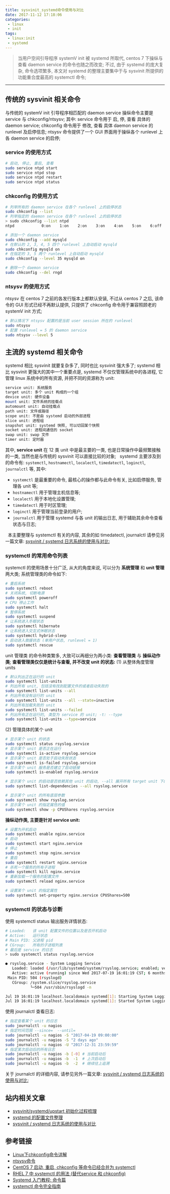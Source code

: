 ```yaml
---
title: sysvinit_systemd命令使用与对比
date: 2017-11-12 17:18:06
categories:
 - linux
 - init
tags:
 - linux:init
 - systemd
---
```


> 当用户空间引导程序 systemV init 被 systemd 所取代, centos 7 下操纵与查看 daemon service 的命令也随之而改变;
不过, 由于 systemd 的庞大复杂, 命令选项繁多, 本文对 systemd 的整理主要集中于与 sysvinit 所提供的功能重合度最高的 systemctl 命令;

<!--more-->

------

## **传统的 sysvinit 相关命令**
与传统的 systemV init 引导程序相匹配的 daemon service 操纵命令主要是 service 与 chkconfig/ntsysv;
其中:
service 命令用于 启, 停, 查看 具体的 daemon service; 
chkconfig 命令用于 修改, 查看 具体 daemon service 的 runlevel 及启停信息;
ntsysv 命令提供了一个 GUI 界面用于操纵各个 runlevel 上各 daemon service 的启停;
### **service 的使用方式**
``` bash
# 启动, 停止, 重启, 查看
sudo service ntpd start
sudo service ntpd stop
sudo service ntpd restart
sudo service ntpd status
```
### **chkconfig 的使用方式**
``` bash
# 列举所有的 daemon service 在各个 runlevel 上的启停状态
sudo chkconfig --list
# 列举指定的 daemon service 在各个 runlevel 上的启停状态
> sudo chkconfig --list ntpd
ntpd           	0:on	1:on	2:on	3:on	4:on	5:on	6:off

# 添加一个 daemon service
sudo chkconfig --add mysqld
# 在默认的 2, 3, 4, 5 四个 runlevel 上自动启动 mysqld
sudo chkconfig mysqld on
# 在指定的 3, 5 两个 runlevel 上自动启动 mysqld
sudo chkconfig --level 35 mysqld on

# 删除一个 daemon service
sudo chkconfig --del rngd
```
### **ntsysv 的使用方式**
ntsysv 在 centos 7 之前的各发行版本上都默认安装, 不过从 centos 7 之后, 该命令的 GUI 形式已经不再默认提供, 只提供了 chkconfig 命令用于兼容照顾老的 systemV init 方式;
``` bash
# 默认情况下 ntsysv 配置的是当前 user session 所在的 runlevel
sudo ntsysv
# 配置 runlevel = 5 的 daemon service
sudo ntsysv --level 5
```

## **主流的 systemd 相关命令**
systemd 相比 sysvinit 就要复杂多了, 同时也比 sysvinit 强大多了;
systemd 相比 sysvinit 更强大的其中一个重要点是, systemd 不仅仅管理系统中的各进程, 它管理 linux 系统中的所有资源, 并把不同的资源称为 unit:
``` bash
service unit: 系统服务
target unit: 多个 unit 构成的一个组
device unit: 硬件设备
mount unit: 文件系统的挂载点
automount unit: 自动挂载点
path unit: 文件或路径
scope unit: 不是由 systemd 启动的外部进程
slice unit: 进程组
snapshot unit: systemd 快照, 可以切回某个快照
socket unit: 进程间通信的 socket
swap unit: swap 文件
timer unit: 定时器
```
其中, **service unit** 在 12 类 unit 中是最主要的一类, 也是日常操作中最频繁接触的一类, 当然也是与传统的 sysvinit 可以直接比较的对象;
&nbsp;
systemd 主要涉及到的命令有: `systemctl`, `hostnamectl`, `localectl`, `timedatectl`, `loginctl`, `journalctl` 等, 其中:

- `systemctl` 是最重要的命令, 最核心的操作都与此命令有关, 比如启停服务, 管理各 unit 等;
- `hostnamectl` 用于管理主机信息等;
- `localectl` 用于本地化设置管理;
- `timedatectl` 用于时区管理;
- `loginctl` 用于管理当前登录的用户;
- `journalctl` 用于管理 systemd 与各 unit 的输出日志, 用于辅助其余命令查看状态与日志;

&nbsp;
本主要整理与 systemctl 有关的内容, 其余的如 timedatectl, journalctl 请参见另一篇文章: [sysvinit / systemd 日志系统的使用与对比]();

### **systemctl 的常用命令列表**
systemctl 的使用场景十分广泛, 从大的角度来说, 可以分为 **系统管理** 和 **unit 管理** 两大类;
系统管理类的命令如下:
``` bash
# 重启系统
sudo systemctl reboot
# 关闭系统, 切断电源
sudo systemctl poweroff
# CPU 停止工作
sudo systemctl halt
# 暂停系统
sudo systemctl suspend
# 让系统进入冬眠状态
sudo systemctl hibernate
# 让系统进入交互式休眠状态
sudo systemctl hybrid-sleep
# 启动进入救援状态 (单用户状态, runlevel = 1)
sudo systemctl rescue
```
unit 管理类 的命令种类繁多, 大致可以再细分为两小类: **查看管理类** 与 **操纵动作类**;
**查看管理类仅仅是统计与查看, 并不改变 unit 的状态:**
(1) 从整体角度管理 units
``` bash
# 默认列出正在运行的 unit
sudo systemctl list-units
# 列出所有 unit, 包括没有找到配置文件的或者启动失败的
sudo systemctl list-units --all
# 列出所有没有运行的 unit
sudo systemctl list-units --all --state=inactive
# 列出所有加载失败的 unit
sudo systemctl list-units --failed
# 列出所有正在运行的, 类型为 service 的 unit; -t: --type
sudo systemctl list-units --type=service
```
(2) 管理具体的某个 unit
``` bash
# 显示某个 unit 的状态
sudo systemctl status rsyslog.service
# 显示某个 unit 是否正在运行
sudo systemctl is-active rsyslog.service
# 显示某个 unit 是否处于启动失败状态
sudo systemctl is-failed rsyslog.service
# 显示某个 unit 服务是否建立了启动链接
sudo systemctl is-enabled rsyslog.service

# 显示某个 unit 的启动是否依赖其他 unit 的启动, --all 展开所有 target unit 下的每一个详细 unit
sudo systemctl list-dependencies --all rsyslog.service

# 显示某个 unit 的所有底层参数
sudo systemctl show rsyslog.service
# 显示某个 unit 的指定属性的值
sudo systemctl show -p CPUShares rsyslog.service
```
**操纵动作类, 主要是针对 service unit:**
``` bash
# 设置为开机启动
sudo systemctl enable nginx.service
# 启动
sudo systemctl start nginx.service
# 停止
sudo systemctl stop nginx.service
# 重启
sudo systemctl restart nginx.service
# 杀死一个服务的所有子进程
sudo systemctl kill nginx.service
# 重新加载一个服务的配置文件
sudo systemctl reload nginx.service

# 设置某个 unit 的指定属性
sudo systemctl set-property nginx.service CPUShares=500
```

### **systemctl 的状态与诊断**
使用 systemctl status 输出服务详情状态:
``` bash
# Loaded:   该 unit 配置文件的位置以及是否开机启动
# Active:   运行状态
# Main PID: 父进程 pid
# CGroup:   所有的子进程列表
# 最后是 service 的日志
> sudo systemctl status rsyslog.service

● rsyslog.service - System Logging Service
   Loaded: loaded (/usr/lib/systemd/system/rsyslog.service; enabled; vendor preset: enabled)
   Active: active (running) since Wed 2017-07-19 16:01:19 CST; 6 months 10 days ago
 Main PID: 504 (rsyslogd)
   CGroup: /system.slice/rsyslog.service
           └─504 /usr/sbin/rsyslogd -n

Jul 19 16:01:19 localhost.localdomain systemd[1]: Starting System Logging Service...
Jul 19 16:01:19 localhost.localdomain systemd[1]: Started System Logging Service.
```
使用 journalctl 查看日志:
``` bash
# 指定查看某个 unit 的日志
sudo journalctl -u nagios
# 指定时间范围 --since=  --until=
sudo journalctl -u nagios -S "2017-04-19 09:00:00"
sudo journalctl -u nagios -S "2 days ago"
sudo journalctl -u nagios -U "2017-12-31 23:59:59"
# 指定某次启动后的所有日志
sudo journalctl -u nagios -b [-0] # 当前启动后
sudo journalctl -u nagios -b  -1  # 上次启动后
sudo journalctl -u nagios -b  -2  # 继续往上追溯
```
关于 journalctl 的详细内容, 请参见另外一篇文章: [sysvinit / systemd 日志系统的使用与对比]();

## **站内相关文章**
- [sysvinit/systemd/upstart 初始化过程梳理]()
- [systemd 的配置文件整理]()
- [sysvinit / systemd 日志系统的使用与对比]()

## **参考链接**
- [Linux下chkconfig命令详解](https://www.cnblogs.com/panjun-Donet/archive/2010/08/10/1796873.html)
- [ntsysv命令](http://man.linuxde.net/ntsysv)
- [CentOS 7 启动, 重启, chkconfig 等命令已经合并为 systemctl](https://zhangzifan.com/centos-systemctl.html)
- [RHEL 7 中 systemctl 的用法 (替代service 和 chkconfig)](http://blog.csdn.net/catoop/article/details/47318225)
- [Systemd 入门教程: 命令篇](http://www.ruanyifeng.com/blog/2016/03/systemd-tutorial-commands.html)
- [systemctl 命令完全指南](https://linux.cn/article-5926-1.html)

